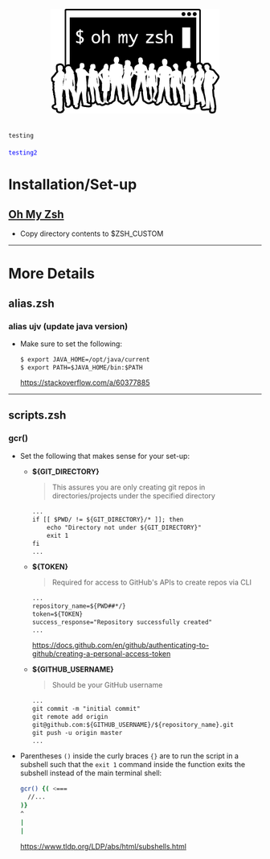 <p align="center">
  <img src="/resources/images/oh-my-zsh-logo.png" alt="Oh My Zsh">
</p>

<code background-color: gray>
testing
</code>

<code style="color: blue">
testing2
</code>

# Installation/Set-up
## [Oh My Zsh](https://github.com/ohmyzsh/ohmyzsh)

- Copy directory contents to $ZSH_CUSTOM

---

# More Details
## alias.zsh
### alias ujv (update java version)
- Make sure to set the following:

  ```
  $ export JAVA_HOME=/opt/java/current
  $ export PATH=$JAVA_HOME/bin:$PATH
  ```

  https://stackoverflow.com/a/60377885

---

## scripts.zsh
### gcr()
- Set the following that makes sense for your set-up:
  - **${GIT_DIRECTORY}**
  
    > This assures you are only creating git repos in directories/projects under the specified directory
    ```
    ...
    if [[ $PWD/ != ${GIT_DIRECTORY}/* ]]; then
        echo "Directory not under ${GIT_DIRECTORY}"
        exit 1
    fi
    ...
    ``` 
  
  - **${TOKEN}**
  
    > Required for access to GitHub's APIs to create repos via CLI
    ```
    ...
    repository_name=${PWD##*/}
    token=${TOKEN}
    success_response="Repository successfully created"
    ...
    ```
    https://docs.github.com/en/github/authenticating-to-github/creating-a-personal-access-token
  
  - **${GITHUB_USERNAME}**
  
    > Should be your GitHub username
    ```
    ...
    git commit -m "initial commit"
    git remote add origin git@github.com:${GITHUB_USERNAME}/${repository_name}.git
    git push -u origin master
    ...
    ```

- Parentheses `()` inside the curly braces `{}` are to run the script in a subshell such that
  the `exit 1` command inside the function exits the subshell instead of the main terminal shell:
  ```zsh
  gcr() {( <===
    //...
  )}
  ^
  |
  |
  ```

  https://www.tldp.org/LDP/abs/html/subshells.html
